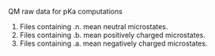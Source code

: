 QM raw data for pKa computations

1. Files containing .n. mean neutral microstates.
2. Files containing .b. mean positively charged microstates.
3. Files containing .a. mean negatively charged microstates.
